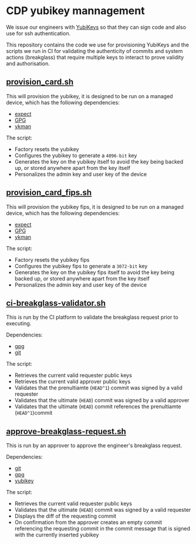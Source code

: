 # CDP yubikey mannagement

We issue our engineers with [YubiKeys](https://www.yubico.com/products/yubikey-hardware/) so that they can sign code and also use for ssh authentication.

This repository contains the code we use for provisioning YubiKeys and the scripts we run in CI for validating the authenticity of commits and system actions (breakglass) that require multiple keys to interact to prove validity and authorisation.

## [provision_card.sh](./provision_card.sh)
This will provision the yubikey, it is designed to be run on a managed device, which has the following dependencies:
 - [expect](https://www.tcl.tk/man/expect5.31/expect.1.html)
 - [GPG](https://gnupg.org)
 - [ykman](https://developers.yubico.com/yubikey-manager/)

The script:
 - Factory resets the yubikey
 - Configures the yubikey to generate a `4096-bit` key
 - Generates the key on the yubikey itself to avoid the key being backed up, or stored anywhere apart from the key itself
 - Personalizes the admin key and user key of the device

## [provision_card_fips.sh](./provision_card_fips)
This will provision the yubikey fips, it is designed to be run on a managed device, which has the following dependencies:
 - [expect](https://www.tcl.tk/man/expect5.31/expect.1.html)
 - [GPG](https://gnupg.org)
 - [ykman](https://developers.yubico.com/yubikey-manager/)

 The script:
  - Factory resets the yubikey fips
  - Configures the yubikey fips to generate a `3072-bit` key
  - Generates the key on the yubikey fips itself to avoid the key being backed up, or stored anywhere apart from the key itself
  - Personalizes the admin key and user key of the device

## [ci-breakglass-validator.sh](./ci-breakglass-validator.sh)
This is run by the CI platform to validate the breakglass request prior to executing.

Dependencies:
 - [gpg](https://gnupg.org)
 - [git](https://git-scm.com/)

The script:
 - Retrieves the current valid requester public keys
 - Retrieves the current valid approver public keys
 - Validates that the prenultiamte (`HEAD^1`) commit was signed by a valid requester
 - Validates that the ultimate (`HEAD`) commit was signed by a valid approver
 - Validates that the ultimate (`HEAD`) commit references the prenultiamte (`HEAD^1`)commit

## [approve-breakglass-request.sh](./approve-breakglass-request.sh)
This is run by an approver to approve the engineer's breakglass request.

Dependencies:
 - [git](https://git-scm.com/)
 - [gpg](https://gnupg.org)
 - [yubikey](https://www.yubico.com/products/yubikey-hardware/)

The script:
 - Retrieves the current valid requester public keys
 - Validates that the ultimate (`HEAD`) commit was signed by a valid requester
 - Displays the diff of the requesting commit
 - On confirmation from the approver creates an empty commit referencing the requesting commit in the commit message that is signed with the currently inserted yubikey
